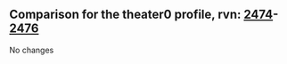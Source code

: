## Comparison for the theater0 profile, rvn: [2474](https://github.com/PRO100KatYT/FortniteProfileRevisions/tree/main/profiles/theater0/2474%20theater0.json)-[2476](https://github.com/PRO100KatYT/FortniteProfileRevisions/tree/main/profiles/theater0/2476%20theater0.json)

No changes
